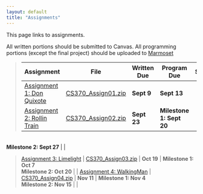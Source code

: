 ```yaml
---
layout: default
title: "Assignments"
---
```


This page links to assignments.

All written portions should be submitted to Canvas. All programming portions (except the final project) should be uploaded to [Marmoset](https://cs.ycp.edu/marmoset/)

> Assignment | File | Written Due | Program Due | Solutions |
> ---------- | ---- | ----------- | ----------- | --------- |
> [Assignment 1: Don Quixote](assign01.html)       | [CS370_Assign01.zip](src/CS370_Assign01.zip) | **Sept 9** | **Sept 13** | |
> [Assignment 2: Rollin Train](assign02.html)      | [CS370_Assign02.zip](src/CS370_Assign02.zip) | **Sept 23**   | **Milestone 1: Sept 20** 
<br /> **Milestone 2: Sept 27** | |
> [Assignment 3: Limelight](assign03.html)         | [CS370_Assign03.zip](src/CS370_Assign03.zip) | **Oct 19**   | **Milestone 1: Oct 7** <br/> **Milestone 2: Oct 20** | |
> [Assignment 4: WalkingMan](assign04.html)        | [CS370_Assign04.zip](src/CS370_Assign04.zip) | **Nov 11**   | **Milestone 1: Nov 4** <br /> **Milestone 2: Nov 15** | |

<!--
> [Final Project: Think Inside the Box](project.html) <br /> [Evaluation Form](CS370_Final_Project_eval.docx) | [CS370_Project.zip](src/CS370_Project.zip) | |  <br /> **Milestone 1: Oct 14** <br /> **Milestone 2: Nov 11** | |
-->